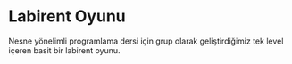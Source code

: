 # Labirent Oyunu

Nesne yönelimli programlama dersi için grup olarak geliştirdiğimiz tek level içeren basit bir labirent oyunu.